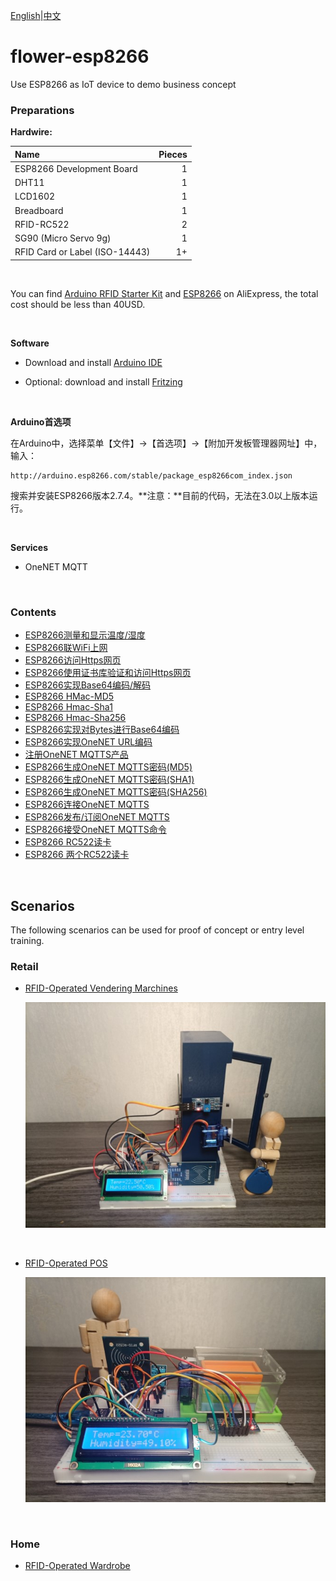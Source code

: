 [English](README.md)|[中文](docs/zh/README.md)

# flower-esp8266
Use ESP8266 as IoT device to demo business concept

### Preparations
**Hardwire:**

| Name | Pieces |
| :--- | ---: | 
| ESP8266 Development Board | 1 |
| DHT11 | 1 |
| LCD1602 | 1 |
| Breadboard | 1 |
| RFID-RC522 | 2 |
| SG90 (Micro Servo 9g) | 1 |
| RFID Card or Label (ISO-14443) | 1+ |
   
<br/>

You can find [Arduino RFID Starter Kit](https://www.aliexpress.com/wholesale?catId=0&initiative_id=SB_20200814105627&SearchText=arduino+rfid+starter+kit) and [ESP8266](https://www.aliexpress.com/w/wholesale-ESP8266.html) on AliExpress, the total cost should be less than 40USD.

<br/>

**Software**
* Download and install [Arduino IDE](https://www.arduino.cc/en/Main/Software)

* Optional: download and install [Fritzing](https://fritzing.org/download/)

<br/>

**Arduino首选项**

在Arduino中，选择菜单【文件】->【首选项】->【附加开发板管理器网址】中，输入：

```
http://arduino.esp8266.com/stable/package_esp8266com_index.json
```

搜索并安装ESP8266版本2.7.4。**注意：**目前的代码，无法在3.0以上版本运行。

<br/>

**Services**

* OneNET MQTT

<br/>

### Contents
* [ESP8266测量和显示温度/湿度](docs/zh/esp8266-dht11-lcd1602.md) 
* [ESP8266联WiFi上网](docs/zh/esp8266-wifi-http.md)
* [ESP8266访问Https网页](docs/zh/esp8266-wifi-ssl.md)
* [ESP8266使用证书库验证和访问Https网页](docs/zh/esp8266-bearssl-certstore.md)
* [ESP8266实现Base64编码/解码](docs/zh/esp8266-base64.md)
* [ESP8266 HMac-MD5](docs/zh/esp8266-hmac-md5.md)
* [ESP8266 Hmac-Sha1](docs/zh/esp8266-hmac-sha1.md)
* [ESP8266 Hmac-Sha256](docs/zh/esp8266-hmac-sha256.md)
* [ESP8266实现对Bytes进行Base64编码](docs/zh/esp8266-base64-from-bytes.md)
* [ESP8266实现OneNET URL编码](docs/zh/esp8266-onenet-urlencode.md)
* [注册OneNET MQTTS产品](docs/zh/register-onenet-mqtts.md)
* [ESP8266生成OneNET MQTTS密码(MD5)](docs/zh/esp8266-onenet-mqtts-password-md5.md)
* [ESP8266生成OneNET MQTTS密码(SHA1)](docs/zh/esp8266-onenet-mqtts-password-sha1.md)
* [ESP8266生成OneNET MQTTS密码(SHA256)](docs/zh/esp8266-onenet-mqtts-password-sha256.md)
* [ESP8266连接OneNET MQTTS](docs/zh/esp8266-onenet-mqtts-connect.md)
* [ESP8266发布/订阅OneNET MQTTS](docs/zh/esp8266-onenet-mqtts-pubsub.md)
* [ESP8266接受OneNET MQTTS命令](docs/zh/esp8266-onenet-mqtts-command.md)
* [ESP8266 RC522读卡](docs/zh/esp8266-rc522-onenet-mqtts.md)
* [ESP8266 两个RC522读卡](docs/zh/esp8266-2rc522-onenet-mqtts.md)

<br/>

## Scenarios
The following scenarios can be used for proof of concept or entry level training.

### Retail
* [RFID-Operated Vendering Marchines](docs/zh/retail/rovem/README.md)

  [![RFID-Operated Vendering Marchines](docs/zh/retail/rovem/images/esp8266_rovem_cabinet_pad_small.jpg)](docs/zh/retail/rovem/README.md)

<br/>

* [RFID-Operated POS](docs/zh/retail/pos/README.md)

  [![RFID-Operated POS](docs/zh/retail/rovem/images/esp8266_rovem_facility_pad_small.jpg)](docs/zh/retail/pos/README.md)

<br/>

### Home
* [RFID-Operated Wardrobe]()

<br/>
